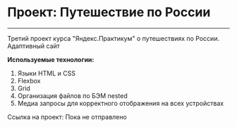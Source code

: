 # Проект: Путешествие по России
----------------------------------

Третий проект курса "Яндекс.Практикум" о путешествиях по России. Адаптивный сайт

**Используемые технологии:**
1. Языки HTML и CSS
2. Flexbox
3. Grid
4. Организация файлов по БЭМ nested
5. Медиа запросы для корректного отображения на всех устройствах

Ссылка на проект: Пока не отправлено